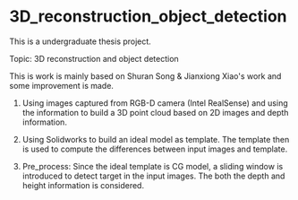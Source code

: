 # 3D_reconstruction_object_detection

This is a undergraduate thesis project.

Topic: 3D reconstruction and object detection

This is work is mainly based on Shuran Song & Jianxiong Xiao's work and some improvement is made.

1. Using images captured from RGB-D camera (Intel RealSense) and using the information to build a 3D point cloud based on 2D images and depth information.

2. Using Solidworks to build an ideal model as template. The template then is used to compute the differences between input images and template.

3. Pre_process: Since the ideal template is CG model, a sliding window is introduced to detect target in the input images. The both the depth and height information is considered.
